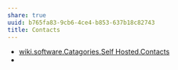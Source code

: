 ```yaml
---
share: true
uuid: b765fa83-9cb6-4ce4-b853-637b18c82743
title: Contacts
---
```

* [wiki.software.Catagories.Self Hosted.Contacts](/.md)
*